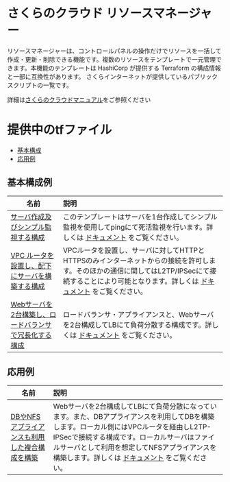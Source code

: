さくらのクラウド リソースマネージャー
====

リソースマネージャーは、コントロールパネルの操作だけでリソースを一括して作成・更新・削除できる機能です。複数のリソースをテンプレートで一元管理できます。本機能のテンプレートは HashiCorp が提供する Terraform の構成情報と一部に互換性があります。
さくらインターネットが提供しているパブリックスクリプトの一覧です。

詳細は[さくらのクラウドマニュアル](https://manual.sakura.ad.jp/cloud/resource-manager/)をご参照ください

# 提供中のtfファイル

* [基本構成](#basic)
* [応用例](#application)

## <a name="basic">基本構成例</a>

| 名前 | 説明 |
| --- | :--- |
| [サーバ作成及びシンプル監視する構成]() | このテンプレートはサーバを1台作成してシンプル監視を使用してpingにて死活監視を行います。詳しくは [ドキュメント](https://manual.sakura.ad.jp/cloud/resource-manager/templates/server.html) をご覧ください。  |
| [VPC ルータを設置し、配下にサーバを構築する構成]() | VPCルータを設置し、サーバに対してHTTPとHTTPSのみインターネットからの接続を許可します。そのほかの通信に関してはL2TP/IPSecにて接続することにより可能となります。詳しくは [ドキュメント](https://manual.sakura.ad.jp/cloud/resource-manager/templates/vpc-router.html) をご覧ください。  |
| [Webサーバを2台構築し、ロードバランサで冗長化する構成]() | ロードバランサ・アプライアンスと、Webサーバを2台構成してLBにて負荷分散する構成です。詳しくは [ドキュメント](https://manual.sakura.ad.jp/cloud/resource-manager/templates/load-balancer.html) をご覧ください。  |

## <a name="development">応用例</a>

| 名前 | 説明 |
| --- | :--- |
| [DBやNFSアプライアンスも利用した複合構成を構築]() | Webサーバを2台構成してLBにて負荷分散になっています。また、DBアプライアンスを利用してDBを構築します。ローカル側にはVPCルータを経由しL2TP-IPSecで接続する構成です。ローカルサーバはファイルサーバとして利用を想定してNFSアプライアンスを構築します。詳しくは [ドキュメント](https://manual.sakura.ad.jp/cloud/resource-manager/templates/multi.html) をご覧ください。  |
